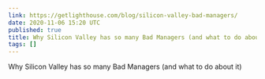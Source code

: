 ```yaml
---
link: https://getlighthouse.com/blog/silicon-valley-bad-managers/
date: 2020-11-06 15:20 UTC
published: true
title: Why Silicon Valley has so many Bad Managers (and what to do about it)
tags: []
---
```


Why Silicon Valley has so many Bad Managers (and what to do about it)
